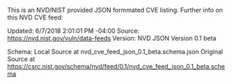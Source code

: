 This is an NVD/NIST provided JSON formmated CVE listing.
Further info on this NVD CVE feed:

Updated: 6/7/2018 2:01:01 PM -04:00
Source: https://nvd.nist.gov/vuln/data-feeds
Version: NVD JSON Version 0.1 beta

Schema:
Local Source at nvd_cve_feed_json_0.1_beta.schema.json
Original Source at https://csrc.nist.gov/schema/nvd/feed/0.1/nvd_cve_feed_json_0.1_beta.schema

